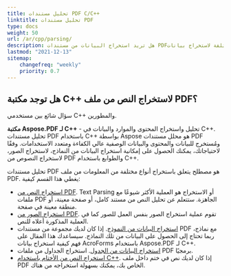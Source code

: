 ```yaml
---
title: تحليل مستندات PDF C/C++
linktitle: تحليل مستندات PDF
type: docs
weight: 50
url: /ar/cpp/parsing/
description: هل تريد استخراج البيانات من مستندات PDF؟ اكتشف طرقًا مختلفة لاستخراج بيانات PDF باستخدام Aspose.PDF لـ C++.
lastmod: "2021-12-13"
sitemap:
    changefreq: "weekly"
    priority: 0.7
---
```


## هل توجد مكتبة C++ لاستخراج النص من ملف PDF؟

سؤال شائع بين مستخدمي C++ والمطورين.

**مكتبة Aspose.PDF لـ C++** - تحليل واستخراج المحتوى والموارد والبيانات في C++. تحليل مستندات PDF باستخدام C++ بواسطة Aspose هو محلل مستندات PDF ومُستخرج للبيانات والمحتوى والبيانات الوصفية عالي الكفاءة ومتعدد الاستخدامات. وفقًا لاحتياجاتك، يمكنك الحصول على إمكانية استخراج البيانات من النماذج، لاستخراج الصور، لاستخراج النصوص من PDF والطوابع باستخدام C++.

تحليل مستندات PDF هو مصطلح يتعلق باستخراج أنواع مختلفة من المعلومات من ملف PDF. يغطي هذا القسم كيفية:

- [استخراج النص من PDF](/pdf/ar/cpp/extract-text-from-pdf/). Text Parsing أو الاستخراج هو العملية الأكثر شيوعًا مع ملفات PDF الجاهزة. ستتعلم عن تحليل النص من مستند كامل، أو صفحة معينة، أو منطقة معينة في صفحة.
- [استخراج الصور من PDF](/pdf/ar/cpp/extract-images-from-the-pdf-file/). تقوم عملية استخراج الصور بنفس العمل للصور كما في العملية المذكورة أعلاه للنص.
- [استخراج البيانات من النموذج](/pdf/ar/cpp/extract-data-from-acroform/). إذا كان لديك مجموعة من مستندات PDF مع نماذج، ربما تحتاج إلى الحصول على البيانات من تلك النماذج. سيساعدك هذا المقال على فهم كيفية استخراج بيانات AcroForms باستخدام Aspose.PDF لـ C++.
- [استخراج البيانات من الجدول](/pdf/ar/cpp/extract-data-from-table-in-pdf/). استخراج الجداول من ملفات PDF برمجيًا.
- [استخراج النص من الأختام باستخدام C++](/pdf/ar/cpp/extract-text-from-stamps/). إذا كان لديك نص في ختم داخل ملف PDF الخاص بك، يمكنك بسهولة استخراجه من هناك.